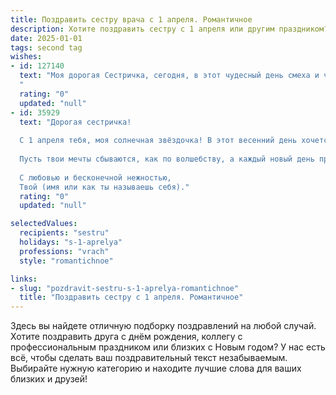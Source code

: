 ```yaml
---
title: Поздравить сестру врача с 1 апреля. Романтичное
description: Хотите поздравить сестру с 1 апреля или другим праздником? Наш ИИ создаст незабываемое поздравление, а вы обязательно выделитесь среди других.  
date: 2025-01-01
tags: second tag
wishes:
- id: 127140
  text: "Моя дорогая Сестричка, сегодня, в этот чудесный день смеха и чудес, я хочу сказать тебе, как сильно я тобой горжусь! Твоя нежная забота, твоя сила и преданность своему делу, твоему призванию врача – это нечто поистине прекрасное, настоящее волшебство, способное исцелять не только тело, но и душу. Пусть этот день подарит тебе столько же радости и света, сколько ты даришь своим пациентам.  Пусть любовь и счастье окружают тебя, как нежная весенняя зелень. С 1 апреля!
  "
  rating: "0"
  updated: "null"
- id: 35929
  text: "Дорогая сестричка!
  
  С 1 апреля тебя, моя солнечная звёздочка! В этот весенний день хочется пожелать тебе, чтобы жизнь дарила только самые светлые моменты. Как врач, ты каждый день заботишься о других, и я хочу, чтобы ты помнила, что ты тоже заслуживаешь заботы и тепла.
  
  Пусть твои мечты сбываются, как по волшебству, а каждый новый день приносит радость и вдохновение. Пусть твои руки исцеляют, а сердце наполняется любовью и счастьем. Ты — цветок на фоне холодной земли, и я горжусь, что ты моя сестра.
  
  С любовью и бесконечной нежностью,
  Твой (имя или как ты называешь себя)."
  rating: "0"
  updated: "null"

selectedValues:
  recipients: "sestru"
  holidays: "s-1-aprelya"
  professions: "vrach"
  style: "romantichnoe"

links:
- slug: "pozdravit-sestru-s-1-aprelya-romantichnoe"
  title: "Поздравить сестру с 1 апреля. Романтичное"
---
```


Здесь вы найдете отличную подборку поздравлений на любой случай.
Хотите поздравить друга с днём рождения, коллегу с профессиональным праздником или близких с Новым годом? У нас есть всё, чтобы сделать ваш поздравительный текст незабываемым. Выбирайте нужную категорию и находите лучшие слова для ваших близких и друзей!
